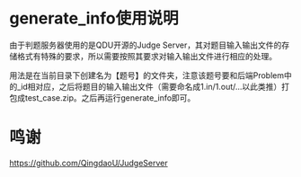 # generate_info使用说明

由于判题服务器使用的是QDU开源的Judge Server，其对题目输入输出文件的存储格式有特殊的要求，所以需要按照其要求对输入输出文件进行相应的处理。

用法是在当前目录下创建名为【题号】的文件夹，注意该题号要和后端Problem中的_id相对应，之后将题目的输入输出文件（需要命名成1.in/1.out/...以此类推）打包成test_case.zip。之后再运行generate_info即可。

# 鸣谢
https://github.com/QingdaoU/JudgeServer